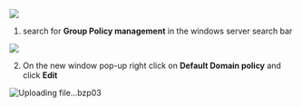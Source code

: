 ![](https://i.imgur.com/0OPKAu9.png)


1. search for **Group Policy management** in the windows server search bar

![](https://i.imgur.com/D28Rh9s.png)

2. On the new window pop-up right click on **Default Domain policy** and click **Edit**

![Uploading file...bzp03]()

